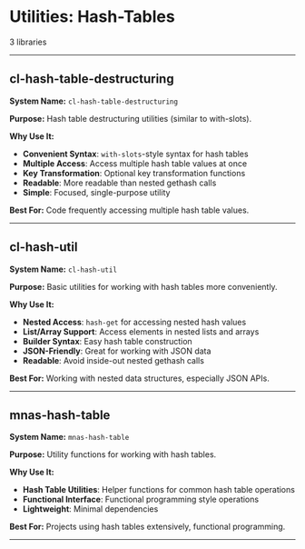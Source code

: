 # Utilities: Hash-Tables

3 libraries

---

## cl-hash-table-destructuring

**System Name:** `cl-hash-table-destructuring`

**Purpose:** Hash table destructuring utilities (similar to with-slots).

**Why Use It:**
- **Convenient Syntax**: `with-slots`-style syntax for hash tables
- **Multiple Access**: Access multiple hash table values at once
- **Key Transformation**: Optional key transformation functions
- **Readable**: More readable than nested gethash calls
- **Simple**: Focused, single-purpose utility

**Best For:** Code frequently accessing multiple hash table values.

---


## cl-hash-util

**System Name:** `cl-hash-util`

**Purpose:** Basic utilities for working with hash tables more conveniently.

**Why Use It:**
- **Nested Access**: `hash-get` for accessing nested hash values
- **List/Array Support**: Access elements in nested lists and arrays
- **Builder Syntax**: Easy hash table construction
- **JSON-Friendly**: Great for working with JSON data
- **Readable**: Avoid inside-out nested gethash calls

**Best For:** Working with nested data structures, especially JSON APIs.

---


## mnas-hash-table

**System Name:** `mnas-hash-table`

**Purpose:** Utility functions for working with hash tables.

**Why Use It:**
- **Hash Table Utilities**: Helper functions for common hash table operations
- **Functional Interface**: Functional programming style operations
- **Lightweight**: Minimal dependencies

**Best For:** Projects using hash tables extensively, functional programming.

---



